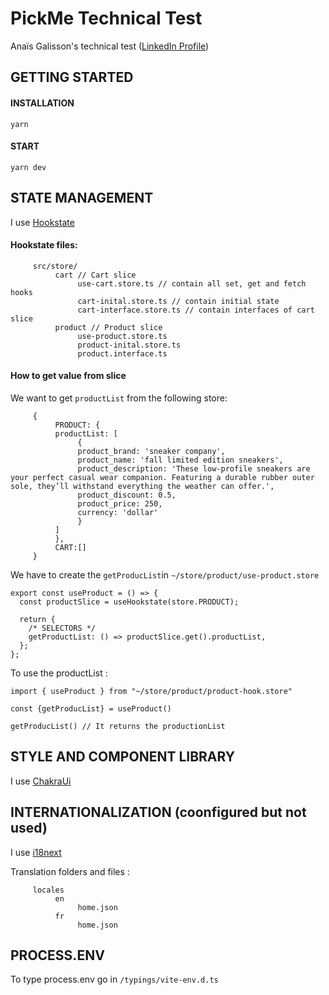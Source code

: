 # PickMe Technical Test

Anaïs Galisson's technical test ([LinkedIn Profile](https://www.linkedin.com/in/anais-galisson-a224b5a7/))

## GETTING STARTED

#### INSTALLATION

```shell
yarn
```

#### START

```shell
yarn dev
```

## STATE MANAGEMENT

I use [Hookstate](https://hookstate.js.org/)

#### Hookstate files:

```shell
     src/store/
          cart // Cart slice
               use-cart.store.ts // contain all set, get and fetch hooks
               cart-inital.store.ts // contain initial state
               cart-interface.store.ts // contain interfaces of cart slice
          product // Product slice
               use-product.store.ts
               product-inital.store.ts
               product.interface.ts
```

#### How to get value from slice

We want to get `productList` from the following store:

```shell
     {
          PRODUCT: {
          productList: [
               {
               product_brand: 'sneaker company',
               product_name: 'fall limited edition sneakers',
               product_description: 'These low-profile sneakers are your perfect casual wear companion. Featuring a durable rubber outer sole, they’ll withstand everything the weather can offer.',
               product_discount: 0.5,
               product_price: 250,
               currency: 'dollar'
               }
          ]
          },
          CART:[]
     }
```

We have to create the `getProducList`in `~/store/product/use-product.store`

```shell
export const useProduct = () => {
  const productSlice = useHookstate(store.PRODUCT);

  return {
    /* SELECTORS */
    getProductList: () => productSlice.get().productList,
  };
};
```

To use the productList :

```shell
import { useProduct } from "~/store/product/product-hook.store"

const {getProducList} = useProduct()

getProducList() // It returns the productionList

```

## STYLE AND COMPONENT LIBRARY

I use [ChakraUi](https://chakra-ui.com/)

## INTERNATIONALIZATION (coonfigured but not used)

I use [i18next](https://www.i18next.com/)

Translation folders and files :

```shell
     locales
          en
               home.json
          fr
               home.json
```

## PROCESS.ENV

To type process.env go in `/typings/vite-env.d.ts`
